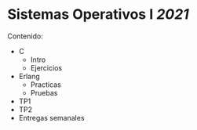 # Sistemas Operativos I _2021_
Contenido:
- C
  - Intro
  - Ejercicios
- Erlang
  - Practicas
  - Pruebas
- TP1
- TP2
- Entregas semanales
